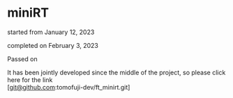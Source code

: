 # miniRT

started from January 12, 2023

completed on February 3, 2023

Passed on

It has been jointly developed since the middle of the project, so please click here for the link  
[git@github.com:tomofuji-dev/ft_minirt.git]
